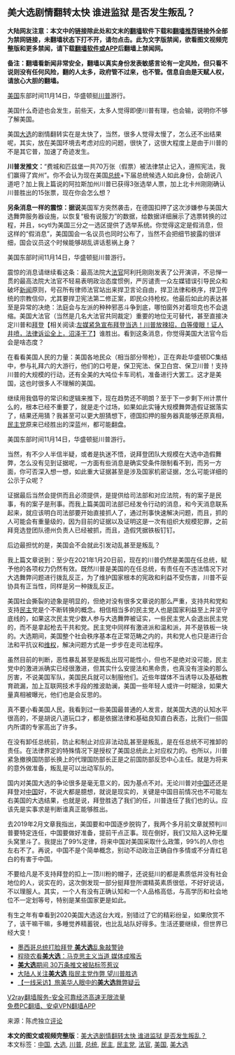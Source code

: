  <h2>美大选剧情翻转太快 谁进监狱 是否发生叛乱？</h2> <p class="notice"><b>大陆网友注意：本文中的链接除此处和文末的<a href="https://github.com/bannedbook/fanqiang" >翻墙</a>软件下载和<a href="https://github.com/killgcd/justmysocks/blob/master/README.md">翻墙推荐</a>链接外全部为禁网链接，未翻墙状态下打不开，请勿点击。此为文字版禁闻，欲看图文视频完整版和更多禁闻，请下载<a href="https://github.com/bannedbook/fanqiang">翻墙软件或APP</a>后翻墙上禁闻网。</p><p>备注：翻墙看新闻非常安全，翻墙以真实身份发表敏感言论有一定风险，但只看不说则没有任何风险，翻的人太多，政府管不过来，也不管。信息自由是天赋人权，请放心大胆的翻墙。</b></p>  <div class="entry"> <p id="conimg"></p> <p><a href="https://www.bannedbook.org/bnews/tag/%e7%be%8e%e5%9b%bd/" class="st_tag internal_tag" rel="tag" title="标签 美国 下的日志">美国</a>东部时间11月14日，华盛顿挺<a href="https://www.bannedbook.org/bnews/tag/%e5%b7%9d%e6%99%ae/" class="st_tag internal_tag" rel="tag" title="标签 川普 下的日志">川普</a>游行。</p> <p>美国什么奇迹也会发生，前些天，太多人觉得即便川普有理，也会输，说明你不够了解美国。</p> <p>美国<a href="https://www.bannedbook.org/bnews/tag/%e5%a4%a7%e9%80%89/" class="st_tag internal_tag" rel="tag" title="标签 大选 下的日志">大选</a>的剧情翻转实在是太快了，当然，很多人觉得太慢了，怎么还不出结果呢，其实，放在美国环境去考虑对应的问题，很快了，这很大程度上是由于川普的不是其它普，加速了奇迹发生。</p> <p><strong>川普发推文：</strong>“费城和匹兹堡一共70万张（假票）被法律禁止记入，遵照宪法，我们赢得了宾州”。你不会认为现在美国<a href="https://www.bannedbook.org/bnews/tag/%e6%80%bb%e7%bb%9f/" class="st_tag internal_tag" rel="tag" title="标签 总统 下的日志">总统</a>+下届总统候选人如此身份，会胡说八道吧？加上我上篇说的阿拉斯加州川普已获得3张选举人票，加上北卡州刚刚确认川普胜出的15张票，现在你会怎么想？</p> <p><strong>另条消息一样的震惊：据说</strong>美国军方突然袭击，在德国扣押了这次涉嫌参与美国大选舞弊服务器设施，以恢复“极有说服力”的数据，给数据详细展示了选票转换的过程，并且，scytl为美国三分之一选区提供了选举系统。你觉得这定是假消息，但这样的“假消息”，美国国会一名议员也同时公布了，当然不会把细节披露的很详细，国会议员这个时候能够胡乱讲话惹祸上身？</p>  <p></p> <p>美国东部时间11月14日，华盛顿挺川普游行。</p> <p>震惊的消息请继续看这条：最高法院大<a href="https://www.bannedbook.org/bnews/tag/%E6%B3%95%E5%AE%98/" class="st_tag internal_tag" rel="tag" title="标签 法官 下的日志">法官</a>阿利托刚刚发表了公开演讲，不忌惮一贯的最高法院大法官不轻易表明政治态度惯例，严厉谴责一众左媒错误引导民众和破坏<span class='wp_keywordlink_affiliate'><a href="https://www.bannedbook.org/" title="新闻">新闻</a></span>原则，号召所有律师法官站出来捍卫言论自由，捍卫法律和秩序，捍卫传统的宗教信仰，尤其要捍卫宪法第二修正案，即民众持枪权。他最后如此的表达甚至是异常的决绝：法庭会与左派的种种邪恶斗争到底，哪怕窗外对着坦克也不会退缩。美国大法官（当然是几名大法官共同裁定）重要的地位无可替代，甚至直接决定川普和<span class='wp_keywordlink'><a href="https://www.bannedbook.org/bnews/comments/20201018/1415809.html" title="“硬盘门”再爆：拿中共华信10％股的“大人物”正是拜登" target="_blank">拜登</a></span>【相关阅读:<a href='https://www.bannedbook.org/bnews/bannedvideo/20201108/1427782.html' target='_blank'>左媒紧急宣布拜登当选！川普放辣招，白等傻眼！证人井喷，法律诉讼全上，沼泽干了</a>】谁胜出。看到这条消息，你觉得美国大法官今后会是啥态度？</p> <p>在看看美国人民的力量：美国各地民众（相当部分带枪），正在奔赴华盛顿DC集结中，参与礼拜六的大游行，他们的口号是，保卫宪法、保卫白宫、保卫川普！支持川普的大规模的行动，还有全美的大吨位卡车司机，准备进行大罢工。这才是美国，这也时很多人不理解的美国。</p> <p>继续用我倡导的常识和逻辑来推下，现在趋势还不明朗？至于下一步剩下州计票什么的，根本已经不重要了，就是走个过场，如果如此实锤大规模舞弊造假证据落实了，结果还用猜？我甚至可以更大胆猜想下，德国扣押的服务器真能够还原真相，<a href="https://www.bannedbook.org/bnews/tag/%e6%b0%91%e4%b8%bb%e5%85%9a/" class="st_tag internal_tag" rel="tag" title="标签 民主党 下的日志">民主党</a>原来已经胜出的深蓝州，都可能翻盘。</p> <p></p>  <p>美国东部时间11月14日，华盛顿挺川普游行。</p> <p>当然，有不少人半信半疑，或者是执迷不悟，说拜登团队大规模在大选中造假舞弊，怎么没有见到证据呢，一方面有些消息是确实受条件限制看不到，而另一方面，你可否深入想一想，如此重大证据甚至是涉及国家机密证据，怎么可能详细的公示于众呢？</p> <p>证据最后当然会提供而且必须提供，是提供给司法部和对应法院，有的案子是民事，有的案子是刑事。而我上篇美国司法部已经发令行动的消息，和今天消息联系起来，就应该明白司法部要开始直接抓人了，通过刑事快速解决问题，而且，抓的人可能会有重量级的，因为目前的证据以及证明这是一次有组织大规模犯罪，之前拜竞选登团队德州负责人已经被抓，而且，造假凭据铁板钉钉。</p> <p>后边最担忧的是，美国会不会就此引发动乱甚至是叛乱？</p> <p>我上篇文章说到：至少在2021年1月20日前，现在的川普仍然是美国在任总统，赋予他的各项权力仍然有效。既然川普是美国的在任总统，有责任在不违法情况下对大选舞弊问题进行拨乱反正，为了维护国家根本的宪政和利益不受伤害，川普不妥协具有正当性，同样是另一种拨乱反正。</p> <p>美国社会撕裂的迹象是明显的，但绝对没有很多文章说的那么严重，支持共和党和支持<a href="https://www.bannedbook.org/bnews/tag/%e6%b0%91%e4%b8%bb/" class="st_tag internal_tag" rel="tag" title="标签 民主 下的日志">民主</a>党是个不断转换的概念。相信相当多的民主党人也是国家利益至上并坚守底线的，如果这次民主党少数人参与大选舞弊被证实，一些民主党人会退出民主党的，而不是拿起枪去干共和党。民主党中同样有激进派和温和派，并不是铁板一块的。大选期间，美国整个社会秩序基本在正常范畴之内的，共和党人也只是进行合法和平抗议和<span class='wp_keywordlink_affiliate'><a href="https://www.bannedbook.org/bnews/weiquan/" title="维权" target="_blank">维权</a></span>，解决问题方式是一步步在走司法程序。</p>  <p>虽然目前的判断，恶性暴乱甚至是叛乱出现可能性小，但也不是绝对没可能，民主党中的激进派确实已经很激进，但其实什么安提法和黑命贵，也真没有渲染的那么厉害，不说美国军队，美国民兵就可以制服他们。近些年媒体不当诱导以及基础教育疏漏，加上互联网技术手段的推波助澜，美国一些年轻人或许一时糊涂，如果大量真相被曝光，他们也是会反思的。</p> <p>真不要小看美国人民，我看到过一些美国最普通的人发言，就美国大选的认知水平很高的，不是胡说八道玩口才，都是依据法律和基础良知直白表态，比我们一些国内所谓的专家高出了许多。</p> <p>在没有卸任总统前，防止和制止对应非法动乱甚至是叛乱，是在任总统不可推卸的责任。在法律界定的特殊情况下是授权了美国总统此上对应权力的。也所以，川普紧急撤换国防部长换上的代理国防部长正是之前国防部反恐中心主任。就是为将来的意外做准备，叛乱是可以出动军队的。</p> <p>国内对美国大选的争论很多是毫无意义的，因为基点不对。无论川普对<span class='wp_keywordlink_affiliate'><a href="https://www.bannedbook.org/" title="中国" target="_blank">中国</a></span>还还是拜登对<a href="https://www.bannedbook.org/bnews/tag/%E4%B8%AD%E5%9B%BD/" class="st_tag internal_tag" rel="tag" title="标签 中国 下的日志">中国</a>好，不说大都是臆想，就说是现实的，关键是中国目前情况也不可能左右美国的大选结果，也就是说，拜登胜选了我们的任，川普连任了我们也的认。应该先是实事求是判断谁真正能够胜出。</p> <p>去2019年2月文章我指出，美国要和中国逐步脱钩了，我两个多月前文章就预判川普要特定连任，中国要做好准备，提前干点正事。现在倒好，我们又陷入这种无厘头窝里斗了。我提出了99%定律，将来中国对美国采取什么政策，99%的人你也左右不了。再说，中国不是个简单概念，别动不动政治正确自作多情或不分青红皂白的有害于中国。</p> <p>不要给凡是不支持拜登的扣上一顶川粉的帽子，还说挺川的都是素质低并没有社会地位的人，说实在的，这次倒发现一部分挺拜登所谓精英素质很低，不好好说话，不以理服人。其实，一个人有没有正确认知和一个人品格高低，与高学历和社会地位不一定划等号，特别是某些国家更是如此。</p>  <p>有生之年有幸看到2020美国大选这台大戏，别错过了它的精彩纷呈，如果欣赏不了，该干嘛干嘛，多睡觉养精蓄锐，也比乱站队好得多。生活还要继续，但世界已经大变！</p> <ul class='op-related-articles' title='相关阅读'> <li><a href='https://www.bannedbook.org/bnews/cbnews/20201114/1430990.html' target='_blank'>墨西哥总统打脸拜登 <b>美大选</b>乱象敲警钟</a></li> <li><a href='https://www.bannedbook.org/bnews/taiwannews/20201114/1430965.html' target='_blank'>程晓农看<b>美大选</b>：马克思主义当道 媒体成喉舌</a></li> <li><a href='https://www.bannedbook.org/bnews/cnnews/20201114/1430906.html' target='_blank'><b>美大选</b>期间 30万条推文被贴标签惹议</a></li> <li><a href='https://www.bannedbook.org/bnews/cbnews/20201114/1430895.html' target='_blank'>大陆人关注<b>美大选</b> 指民主党作弊 望川普胜选</a></li> <li><a href='https://www.bannedbook.org/bnews/bannedvideo/20201113/1430435.html' target='_blank'>【一线采访】旅美华人眼中的<b>美大选</b>舞弊疑云</a></li> </ul> <p class="texttj"> <a href="https://www.bannedbook.org/forum23/topic22702.html" target="_blank">V2ray翻墙服务-安全可靠经济高速无限流量</a><br/> <a href="https://github.com/bannedbook/fanqiang/wiki/%E7%A6%81%E9%97%BB%E7%BD%91%E5%AE%89%E5%8D%93%E7%BF%BB%E5%A2%99%E6%96%B0%E9%97%BBAPP" target="_blank">免费PC翻墙、安卓VPN翻墙APP</a></p><p> 来源：陈虎独立<span class='wp_keywordlink_affiliate'><a href="https://www.bannedbook.org/bnews/comments/" title="新闻评论" target="_blank">评论</a></span> </p><a name='sharetosocial'></a>       <div><b>本文的图文或视频完整版</b>：<a href='https://www.bannedbook.org/bnews/comments/20201115/1431344.html'>美大选剧情翻转太快 谁进监狱 是否发生叛乱？</a></div>  </div><!--END ENTRY--> <div class="postfooter"> <div>本文标签：<a href="https://www.bannedbook.org/bnews/tag/%E4%B8%AD%E5%9B%BD/" rel="tag">中国</a>, <a href="https://www.bannedbook.org/bnews/tag/%e5%a4%a7%e9%80%89/" rel="tag">大选</a>, <a href="https://www.bannedbook.org/bnews/tag/%e5%b7%9d%e6%99%ae/" rel="tag">川普</a>, <a href="https://www.bannedbook.org/bnews/tag/%e6%80%bb%e7%bb%9f/" rel="tag">总统</a>, <a href="https://www.bannedbook.org/bnews/tag/%e6%b0%91%e4%b8%bb/" rel="tag">民主</a>, <a href="https://www.bannedbook.org/bnews/tag/%e6%b0%91%e4%b8%bb%e5%85%9a/" rel="tag">民主党</a>, <a href="https://www.bannedbook.org/bnews/tag/%E6%B3%95%E5%AE%98/" rel="tag">法官</a>, <a href="https://www.bannedbook.org/bnews/tag/%e7%be%8e%e5%9b%bd/" rel="tag">美国</a>, <a href="https://www.bannedbook.org/bnews/tag/%e7%be%8e%e5%a4%a7%e9%80%89/" rel="tag">美大选</a></div>  </div><!--END POSTFOOTER--> 